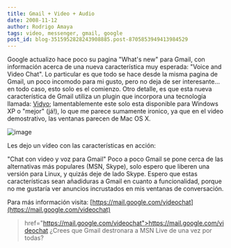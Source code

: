 ```yaml
---
title: Gmail + Video + Audio
date: 2008-11-12
author: Rodrigo Amaya
tags: video, messenger, gmail, google
post_id: blog-3515952828243908885.post-8705853949413984529
---
```


Google actualizo hace poco su pagina "What's new" para Gmail, con información acerca de una nueva característica muy esperada: "Voice and Video Chat". Lo particular es que todo se hace desde la misma pagina de Gmail, un poco incomodo para mi gusto, pero no deja de ser interesante... en todo caso, esto solo es el comienzo. Otro detalle, es que esta nueva característica de Gmail utiliza un plugin que incorpora una tecnología llamada: [Vidyo](https://vidyo.com/); lamentablemente este solo esta disponible para Windows XP o "mejor" (já!), lo que me parece sumamente ironico, ya que en el video demostrativo, las ventanas parecen de Mac OS X.

![image](https://mail.google.com/tools/dlpage/res/videochat/en/screenshot.png)  

Les dejo un vídeo con las características en acción:

"Chat con video y voz para
Gmail" Poco a poco Gmail se pone cerca de las alternativas más populares (MSN, Skype), solo espero que liberen una versión para Linux, y quizás deje de lado Skype. Espero que estas características sean añadiduras a Gmail en cuanto a funcionalidad, porque no me gustaría ver anuncios incrustados en mis ventanas de conversación.

Para más información visita:
[https://mail.google.com/videochat](https://mail.google.com/videochat)
> href="https://mail.google.com/videochat">https://mail.google.com/videochat
¿Crees que Gmail destronara a MSN Live de una vez por todas?